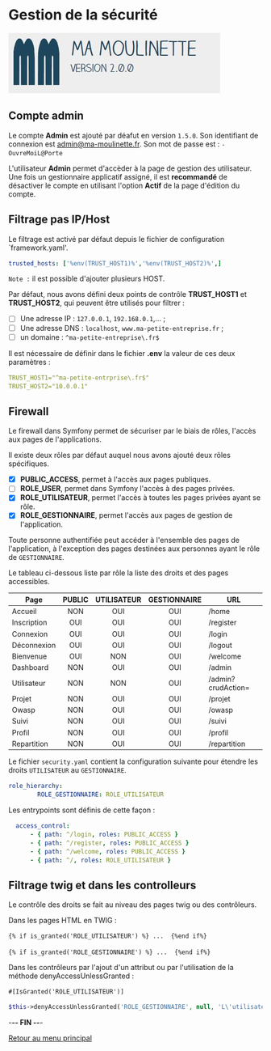 # Gestion de la sécurité

![Ma-Moulinette](/documentation/ressources/home-000.jpg)

## Compte admin

Le compte **Admin** est ajouté par déafut en version  `1.5.0`. Son identifiant de connexion est  <admin@ma-moulinette.fr>. Son mot de passe est : `-OuvreMoiL@Porte`

L'utilisateur **Admin** permet d'accèder à la page de gestion des utilisateur. Une fois un gestionnaire applicatif assigné, il est **recommandé** de désactiver le compte en utilisant l'option **Actif** de la page d'édition du compte.

## Filtrage pas IP/Host

Le filtrage est activé par défaut depuis le fichier de configuration `framework.yaml'.

```yaml
trusted_hosts: ['%env(TRUST_HOST1)%','%env(TRUST_HOST2)%',]
```

`Note :` il est possible d'ajouter plusieurs HOST.

Par défaut, nous avons défini deux points de contrôle **TRUST_HOST1** et **TRUST_HOST2**, qui peuvent être utilisés pour filtrer :

- [ ] Une adresse IP :  `127.0.0.1`, `192.168.0.1`,... ;
- [ ] Une adresse DNS : `localhost`, `www.ma-petite-entreprise.fr` ;
- [ ] un domaine : `^ma-petite-entreprise\.fr$`

Il est nécessaire de définir dans le fichier **.env** la valeur de ces deux paramètres :

```yaml
TRUST_HOST1="^ma-petite-entrprise\.fr$"
TRUST_HOST2="10.0.0.1"
```

## Firewall

Le firewall dans Symfony permet de sécuriser par le biais de rôles, l'accès aux pages de l'applications.

Il existe deux rôles par défaut auquel nous avons ajouté deux rôles spécifiques.

- [x] **PUBLIC_ACCESS**, permet à l'accès aux pages publiques.
- [ ] **ROLE_USER**, permet dans Symfony l'accès à des pages privées.
- [x] **ROLE_UTILISATEUR**, permet l'accès à toutes les pages privées ayant se rôle.
- [x] **ROLE_GESTIONNAIRE**, permet l'accès aux pages de gestion de l'application.

Toute personne authentifiée peut accéder à l'ensemble des pages de l'application, à l'exception des pages destinées aux personnes ayant le rôle de `GESTIONNAIRE`.

Le tableau ci-dessous liste par rôle la liste des droits et des pages accessibles.

|    Page     | PUBLIC | UTILISATEUR | GESTIONNAIRE | URL                |
|-------------|:------:|:-----------:|:------------:|--------------------|
| Accueil     |   NON  |     OUI     |      OUI     | /home              |
| Inscription |   OUI  |     OUI     |      OUI     | /register          |
| Connexion   |   OUI  |     OUI     |      OUI     | /login             |
| Déconnexion |   OUI  |     OUI     |      OUI     | /logout            |
| Bienvenue   |   OUI  |     NON     |      OUI     | /welcome           |
| Dashboard   |   NON  |     OUI     |      OUI     | /admin             |
| Utilisateur |   NON  |     NON     |      OUI     | /admin?crudAction= |
| Projet      |   NON  |     OUI     |      OUI     | /projet            |
| Owasp       |   NON  |     OUI     |      OUI     | /owasp             |
| Suivi       |   NON  |     OUI     |      OUI     | /suivi             |
| Profil      |   NON  |     OUI     |      OUI     | /profil            |
| Repartition |   NON  |     OUI     |      OUI     | /repartition       |

Le fichier `security.yaml` contient la configuration suivante pour étendre les droits `UTILISATEUR` au `GESTIONNAIRE`.

```yaml
role_hierarchy:
        ROLE_GESTIONNAIRE: ROLE_UTILISATEUR
```

Les entrypoints sont définis de cette façon :

```yaml
  access_control:
      - { path: ^/login, roles: PUBLIC_ACCESS }
      - { path: ^/register, roles: PUBLIC_ACCESS }
      - { path: ^/welcome, roles: PUBLIC_ACCESS }
      - { path: ^/, roles: ROLE_UTILISATEUR }
```

## Filtrage twig et dans les controlleurs

Le contrôle des droits se fait au niveau des pages twig ou des contrôleurs.

Dans les pages HTML en TWIG :

```T
{% if is_granted('ROLE_UTILISATEUR') %} ...  {%end if%}

{% if is_granted('ROLE_GESTIONNAIRE') %} ...  {%end if%}
```

Dans les contrôleurs par l'ajout d'un attribut ou par l'utilisation de la méthode denyAccessUnlessGranted :

```T
#[IsGranted('ROLE_UTILISATEUR')]
```

```php
$this->denyAccessUnlessGranted('ROLE_GESTIONNAIRE', null, 'L\'utilisateur essaye d\'accèder à la page sans avoir le rôle ROLE_GESTIONNAIRE');
```

-**-- FIN --**-

[Retour au menu principal](/README.md)
